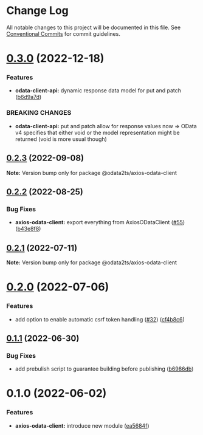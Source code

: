 # Change Log

All notable changes to this project will be documented in this file.
See [Conventional Commits](https://conventionalcommits.org) for commit guidelines.

# [0.3.0](https://github.com/odata2ts/odata2ts/compare/@odata2ts/axios-odata-client@0.2.3...@odata2ts/axios-odata-client@0.3.0) (2022-12-18)


### Features

* **odata-client-api:** dynamic response data model for put and patch ([b6d9a7d](https://github.com/odata2ts/odata2ts/commit/b6d9a7de45b39106693515c6e2b5490112547ae4))


### BREAKING CHANGES

* **odata-client-api:** put and patch allow for response values now => OData v4 specifies that either void or the model representation might be returned (void is more usual though)






## [0.2.3](https://github.com/odata2ts/odata2ts/compare/@odata2ts/axios-odata-client@0.2.2...@odata2ts/axios-odata-client@0.2.3) (2022-09-08)

**Note:** Version bump only for package @odata2ts/axios-odata-client





## [0.2.2](https://github.com/odata2ts/odata2ts/compare/@odata2ts/axios-odata-client@0.2.1...@odata2ts/axios-odata-client@0.2.2) (2022-08-25)


### Bug Fixes

* **axios-odata-client:** export everything from AxiosODataClient ([#55](https://github.com/odata2ts/odata2ts/issues/55)) ([b43e8f8](https://github.com/odata2ts/odata2ts/commit/b43e8f88b54605edd75ced95fd09b84267c52716))





## [0.2.1](https://github.com/odata2ts/odata2ts/compare/@odata2ts/axios-odata-client@0.2.0...@odata2ts/axios-odata-client@0.2.1) (2022-07-11)

**Note:** Version bump only for package @odata2ts/axios-odata-client





# [0.2.0](https://github.com/odata2ts/odata2ts/compare/@odata2ts/axios-odata-client@0.1.1...@odata2ts/axios-odata-client@0.2.0) (2022-07-06)


### Features

* add option to enable automatic csrf token handling ([#32](https://github.com/odata2ts/odata2ts/issues/32)) ([cf4b8c6](https://github.com/odata2ts/odata2ts/commit/cf4b8c60f02ef1fdf7af267e61791e4b7d94fb3e))





## [0.1.1](https://github.com/odata2ts/odata2ts/compare/@odata2ts/axios-odata-client@0.1.0...@odata2ts/axios-odata-client@0.1.1) (2022-06-30)


### Bug Fixes

* add prebulish script to guarantee building before publishing ([b6986db](https://github.com/odata2ts/odata2ts/commit/b6986dbdb258b7b3cb8f36ab52ae1ff7b093f7dc))





# 0.1.0 (2022-06-02)


### Features

* **axios-odata-client:** introduce new module ([ea5684f](https://github.com/odata2ts/odata2ts/commit/ea5684f1f07a7b753e7ef587f41fbc450578497a))
